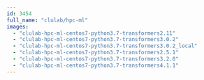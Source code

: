 ```yaml
---
id: 3454
full_name: "clulab/hpc-ml"
images: 
  - "clulab-hpc-ml-centos7-python3.7-transformers2.11"
  - "clulab-hpc-ml-centos7-python3.7-transformers3.0.2"
  - "clulab-hpc-ml-centos7-python3.7-transformers3.0.2_local"
  - "clulab-hpc-ml-centos7-python3.7-transformers2.5.1"
  - "clulab-hpc-ml-centos7-python3.7-transformers3.2.0"
  - "clulab-hpc-ml-centos7-python3.7-transformers4.1.1"
---
```

